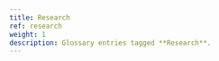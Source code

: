 ```yaml
---
title: Research
ref: research
weight: 1
description: Glossary entries tagged **Research**.
---
```


